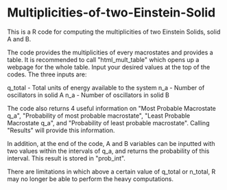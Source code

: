 # Multiplicities-of-two-Einstein-Solid

This is a R code for computing the multiplicities of two Einstein Solids, solid A and B. 

The code provides the multiplicities of every macrostates and provides a table. It is recommended to call "html_mult_table" which opens up a webpage for the whole table. Input your desired values at the top of the codes. The three inputs are:

q_total - Total units of energy available to the system
n_a - Number of oscillators in solid A
n_a - Number of oscillators in solid B

The code also returns 4 useful information on "Most Probable Macrostate q_a", "Probability of most probable macrostate", "Least Probable Macrostate q_a", and "Probability of least probable macrostate". Calling "Results" will provide this information.

In addition, at the end of the code, A and B variables can be inputted with two values within the intervals of q_a, and returns the probability of this interval. This result is stored in "prob_int".

There are limitations in which above a certain value of q_total or n_total, R may no longer be able to perform the heavy computations.
